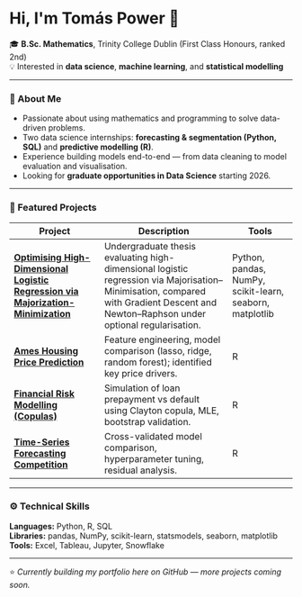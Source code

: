 # Hi, I'm Tomás Power 👋  

🎓 **B.Sc. Mathematics**, Trinity College Dublin (First Class Honours, ranked 2nd)  
💡 Interested in **data science**, **machine learning**, and **statistical modelling**  

---

### 🧠 About Me
- Passionate about using mathematics and programming to solve data-driven problems.  
- Two data science internships: **forecasting & segmentation (Python, SQL)** and **predictive modelling (R)**.  
- Experience building models end-to-end — from data cleaning to model evaluation and visualisation.  
- Looking for **graduate opportunities in Data Science** starting 2026.

---

### 📂 Featured Projects
| Project | Description | Tools |
|----------|--------------|-------|
| [**Optimising High-Dimensional Logistic Regression via Majorization-Minimization**](https://github.com/<tomasmp1>/thesis-logistic-mm) | Undergraduate thesis evaluating high-dimensional logistic regression via Majorisation–Minimisation, compared with Gradient Descent and Newton–Raphson under optional regularisation. | Python, pandas, NumPy, scikit-learn, seaborn, matplotlib |
| [**Ames Housing Price Prediction**](https://github.com/<tomasmp1>/ames-housing) | Feature engineering, model comparison (lasso, ridge, random forest); identified key price drivers. | R |
| [**Financial Risk Modelling (Copulas)**](https://github.com/<tomasmp1>/financial-risk-modelling) | Simulation of loan prepayment vs default using Clayton copula, MLE, bootstrap validation. | R |
| [**Time-Series Forecasting Competition**](https://github.com/<tomasmp1>/time-series-forecasting) | Cross-validated model comparison, hyperparameter tuning, residual analysis. | R |

---

### ⚙️ Technical Skills
**Languages:** Python, R, SQL  
**Libraries:** pandas, NumPy, scikit-learn, statsmodels, seaborn, matplotlib  
**Tools:** Excel, Tableau, Jupyter, Snowflake

---

⭐ *Currently building my portfolio here on GitHub — more projects coming soon.*
